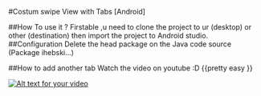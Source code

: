 #Costum swipe View with Tabs [Android]

##How To use it ?
Firstable ,u need to clone the project to ur (desktop) or other (destination) then import the project to Android studio.
##Configuration
Delete the head package on the Java code source (Package ihebski...)

##How to add another tab
Watch the video on youtube :D {{pretty easy }}

[![Alt text for your video](http://i.ytimg.com/vi/K1UxEkxBeFc/maxresdefault.jpg)](https://www.youtube.com/watch?v=K1UxEkxBeFc)
